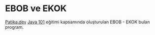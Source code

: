 # EBOB ve EKOK
[Patika.dev](https://www.patika.dev) [Java 101](https://app.patika.dev/courses/java101) eğitimi kapsamında oluşturulan EBOB - EKOK bulan program.
